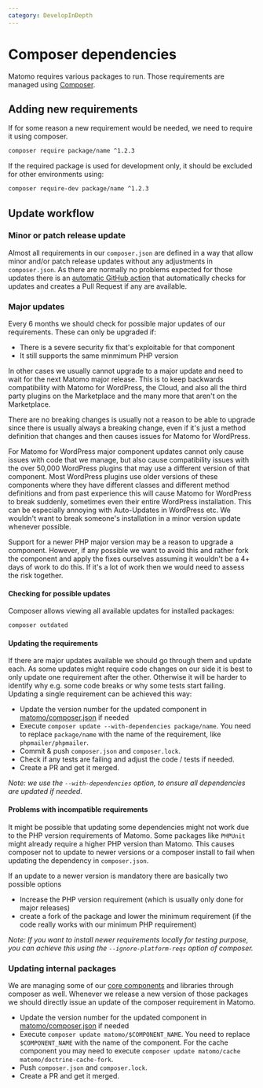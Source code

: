 ```yaml
---
category: DevelopInDepth
---
```

# Composer dependencies

Matomo requires various packages to run. Those requirements are managed using [Composer](https://getcomposer.org/).

## Adding new requirements

If for some reason a new requirement would be needed, we need to require it using composer.

```bash
composer require package/name ^1.2.3
```

If the required package is used for development only, it should be excluded for other environments using:

```bash
composer require-dev package/name ^1.2.3
```

## Update workflow

### Minor or patch release update

Almost all requirements in our `composer.json` are defined in a way that allow minor and/or patch release updates without any adjustments in `composer.json`.
As there are normally no problems expected for those updates there is an [automatic GitHub action](https://github.com/matomo-org/matomo/blob/5.x-dev/.github/workflows/composer-update.yml) that automatically checks for updates and creates a Pull Request if any are available.

### Major updates

Every 6 months we should check for possible major updates of our requirements. These can only be upgraded if:

* There is a severe security fix that's exploitable for that component
* It still supports the same minmimum PHP version

In other cases we usually cannot upgrade to a major update and need to wait for the next Matomo major release. This is to keep backwards compatibility with Matomo for WordPress, the Cloud, and also all the third party plugins on the Marketplace and the many more that aren't on the Marketplace. 

There are no breaking changes is usually not a reason to be able to upgrade since there is usually always a breaking change, even if it's just a method definition that changes and then causes issues for Matomo for WordPress.

For Matomo for WordPress major component updates cannot only cause issues with code that we manage, but also cause compatibility issues with the over 50,000 WordPress plugins that may use a different version of that component. Most WordPress plugins use older versions of these components where they have different classes and different method definitions and from past experience this will cause Matomo for WordPress to break suddenly, sometimes even their entire WordPress installation. This can be especially annoying with Auto-Updates in WordPress etc. We wouldn't want to break someone's installation in a minor version update whenever possible.

Support for a newer PHP major version may be a reason to upgrade a component. However, if any possible we want to avoid this and rather fork the component and apply the fixes ourselves assuming it wouldn't be a 4+ days of work to do this. If it's a lot of work then we would need to assess the risk together.

#### Checking for possible updates

Composer allows viewing all available updates for installed packages:

```bash
composer outdated
```

#### Updating the requirements

If there are major updates available we should go through them and update each. As some updates might require code changes on our side it is best to only update one requirement after the other. Otherwise it will be harder to identify why e.g. some code breaks or why some tests start failing.
Updating a single requirement can be achieved this way:

* Update the version number for the updated component in [matomo/composer.json](https://github.com/matomo-org/matomo/blob/5.x-dev/composer.json) if needed
* Execute `composer update --with-dependencies package/name`. You need to replace `package/name` with the name of the requirement, like `phpmailer/phpmailer`. 
* Commit & push `composer.json` and `composer.lock`.
* Check if any tests are failing and adjust the code / tests if needed.
* Create a PR and get it merged.

*Note: we use the `--with-dependencies` option, to ensure all dependencies are updated if needed.*

#### Problems with incompatible requirements

It might be possible that updating some dependencies might not work due to the PHP version requirements of Matomo. 
Some packages like `PHPUnit` might already require a higher PHP version than Matomo. 
This causes composer not to update to newer versions or a composer install to fail when updating the dependency in `composer.json`.

If an update to a newer version is mandatory there are basically two possible options
* Increase the PHP version requirement (which is usually only done for major releases)
* create a fork of the package and lower the minimum requirement (if the code really works with our minimum PHP requirement)

*Note: If you want to install newer requirements locally for testing purpose, you can achieve this using the `--ignore-platform-reqs` option of composer.*

### Updating internal packages

We are managing some of our [core components](/guides/core-components) and libraries through composer as well. Whenever we release a new version of those packages we should directly issue an update of the composer requirement in Matomo.

* Update the version number for the updated component in [matomo/composer.json](https://github.com/matomo-org/matomo/blob/5.x-dev/composer.json) if needed
* Execute `composer update matomo/$COMPONENT_NAME`. You need to replace `$COMPONENT_NAME` with the name of the component. For the cache component you may need to execute `composer update matomo/cache  matomo/doctrine-cache-fork`.
* Push `composer.json` and `composer.lock`.
* Create a PR and get it merged.
